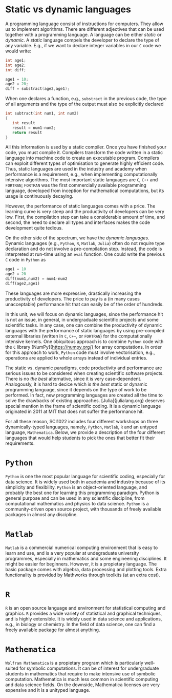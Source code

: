 # Static vs dynamic languages

A programming language consist of instructions for computers. They allow us to implement algorithms. There are different adjectives that can be used together with a programming language. A language can be either *static* or *dynamic*. A *static* language compels the developer to declare the type of any variable. E.g., if we want to declare integer variables in our `C` code we would write:
```c
int age1;
int age2;
int diff;

age1 = 10;
age2 = 20;
diff = substract(age2,age1);
```
When one declares a function, e.g., `substract` in the previous code, the type of all arguments and the type of the output must also be explicitly declared
```c
int subtract(int num1, int num2)
{
   int result
   result = num1-num2;
   return result
}    
```
All this information is used by a static compiler. Once you have finished your code, you must compile it. Compilers transform the code written in a static language into machine code to create an executable program. Compilers can exploit different types of optimisation to generate highly efficient code. Thus, static languages are used in the industry and academy when performance is a requirement, e.g., when implementing computationally intensive algorithms. The most important static languages are `C`, `C++` and `FORTRAN`; `FORTRAN` was the first commercially available programming language, developed from inception for mathematical computations, but its usage is continuously decaying. 

However, the performance of static languages comes with a price. The learning curve is very steep and the productivity of developers can be very low. First, the compilation step can take a considerable amount of time, and second, the need to declare all types and interfaces makes the code development quite tedious.

On the other side of the spectrum, we have the *dynamic languages*. Dynamic languages (e.g., `Python`, `R`, `Matlab`, `Julia`) often do not require type declaration and do not involve a pre-compilation step. Instead, the code is interpreted at run-time using an `eval` function. One could write the previous `C` code in `Python` as
```python
age1 = 10
age2 = 20
diff(num1,num2) = num1-num2
diff(age2,age1)
```
These languages are more expressive, drastically increasing the productivity of developers. The price to pay is a (in many cases unacceptable) performance hit that can easily be of the order of hundreds.

In this unit, we will focus on dynamic languages, since the performance hit is not an issue, in general, in undergraduate scientific projects and some scientific tasks. In any case, one can combine the productivity of dynamic languages with the performance of static languages by using pre-compiled external libraries (written in `C`, `C++`, or `FORTRAN`) for the computationally intensive kernels. One obiquitous approach is to combine `Python` code with the `C` library [NumPy]{https://numpy.org/} for array computations. In order for this approach to work, `Python` code must involve vectorisation, e.g., operations are applied to whole arrays instead of individual entries.

The static vs. dynamic paradigms, code productivity and performance are serious issues to be considered when creating scientific software projects. There is no *the best* alternative, since it is very case-dependent. Analogously, it is hard to decice which is *the best* static or dynamic programming language, since it depends on the type of work to be performed. In fact, new programming languages are created all the time to solve the drawbacks of existing approaches. [Julia]{julialang.org} deserves special mention in the frame of scientific coding. It is a dynamic language originated in 2011 at MIT that does not suffer the performance hit.

For all these reason, SCI1022 includes four different workshops on three dynamically-typed languages, namely, `Python`, `Matlab`, `R` and an untyped language, `Mathematica`. Below, we provide a description of the four different languages that would help students to pick the ones that better fit their requirements.

# `Python`

`Python` is one the most popular language for scientific coding, especially for data science. It is widely used both in academia and industry because of its simplicity and flexibility. `Python` is an object-oriented language, and probably the best one for learning this programming paradigm. Python is general purpose and can be used in any scientific discipline, from computational mathematics and physics to data science. `Python` is a community-driven open source project, with thousands of freely available packages in almost any discipline.

# `Matlab`

`Matlab` is a commercial numerical computing environment that is easy to learn and use, and is a very popular at undegraduate university programmes, especially in mathematics and some engineering disciplines. It might be easier for beginners. However, it is a propietary language. The basic package comes with algebra, data processing and plotting tools.
Extra functionality is provided by Mathworks through toolkits (at an extra cost).

# `R`

`R` is an open source language and environment for statistical computing and graphics. `R` provides a wide variety of statistical and graphical techniques, and is highly extensible. It is widely used in data science and applications, e.g., in biology or chemistry. In the field of data science, one can find a freely available package for almost anything.

# `Mathematica`

`Wolfram Mathematica` is a propietary program which is particularly well-suited for symbolic computations. It can be of interest for undergraduate students in mathematics that require to make intensive use of symbolic computation. Mathematica is much less common in scientific computing and data science fields. On the downside, Mathematica licenses are very expensive and it is a unityped language.
